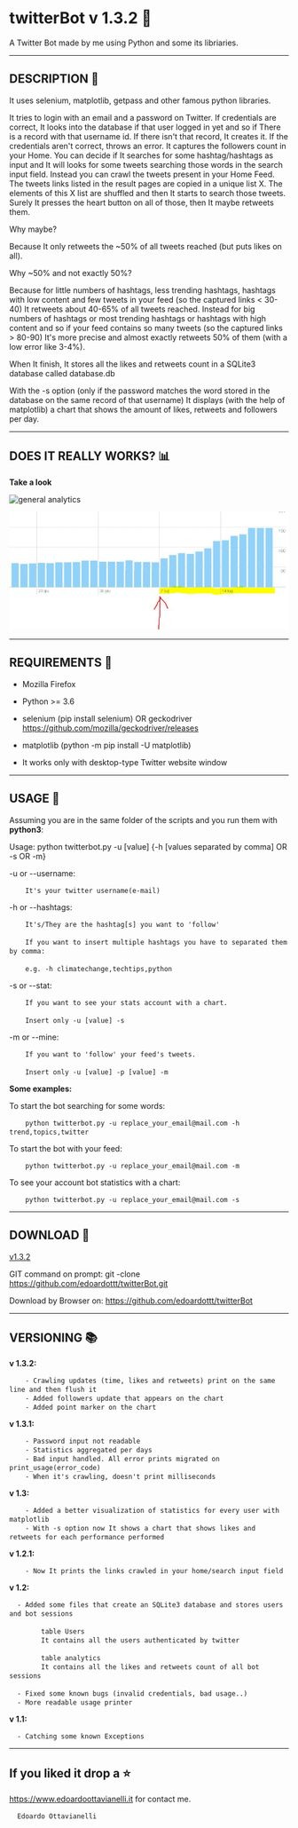 # twitterBot v 1.3.2 🤖
A Twitter Bot made by me using Python and some its libriaries.

-------------------------------------------------
DESCRIPTION 🔦 
-------------------------------------------------

It uses selenium, matplotlib, getpass and other famous python libraries.

It tries to login with an email and a password on Twitter. If credentials are correct, It looks into the database if that user logged in yet and so if There is a record with that username id.
If there isn't that record, It creates it.
If the credentials aren't correct, throws an error.
It captures the followers count in your Home.
You can decide if It searches for some hashtag/hashtags as input and It will looks for
some tweets searching those words in the search input field.
Instead you can crawl the tweets present in your Home Feed.
The tweets links listed in the result pages are copied in a unique list X.
The elements of this X list are shuffled and then It starts to search those tweets.
Surely It presses the heart button on all of those, then It maybe retweets them.

Why maybe?

Because It only retweets the ~50% of all tweets reached (but puts likes on all).

Why ~50% and not exactly 50%?

Because for little numbers of hashtags, less trending hashtags, hashtags with low content and few tweets in your feed (so the captured links < 30-40) It retweets about 40-65% of all tweets reached.
Instead for big numbers of hashtags or most trending hashtags or hashtags with high content and so if your feed contains so many tweets (so the captured links > 80-90) It's more precise and almost exactly retweets 50% of them (with a low error like 3-4%).

When It finish, It stores all the likes and retweets count in a SQLite3 database called database.db

With the -s option (only if the password matches the word stored in the database on the same record of that username) It displays (with the help of matplotlib) a chart that shows the amount of likes, retweets and followers per day.

-------------------------------------------------
DOES IT REALLY WORKS? :bar_chart:
-------------------------------------------------
**Take a look**

![general analytics](https://github.com/edoardottt/twitterBot/blob/master/images/11.JPG)

![followers analytics](https://github.com/edoardottt/twitterBot/blob/master/images/2.JPG)

-----------------------------------------------------
REQUIREMENTS 📣
-----------------------------------------------------

- Mozilla Firefox

- Python >= 3.6

- selenium (pip install selenium) OR geckodriver https://github.com/mozilla/geckodriver/releases

- matplotlib (python -m pip install -U matplotlib)

- It works only with desktop-type Twitter website window

-------------------------------------------------
USAGE 🚀
-------------------------------------------------

Assuming you are in the same folder of the scripts and you run them with **python3**:

Usage: python twitterbot.py -u [value] {-h [values separated by comma] OR -s OR -m}

-u or --username: 

        It's your twitter username(e-mail)

-h or --hashtags:

        It's/They are the hashtag[s] you want to 'follow'

        If you want to insert multiple hashtags you have to separated them by comma:

        e.g. -h climatechange,techtips,python

-s or --stat:

        If you want to see your stats account with a chart.

        Insert only -u [value] -s

-m or --mine:

        If you want to 'follow' your feed's tweets.

        Insert only -u [value] -p [value] -m

**Some examples:**

To start the bot searching for some words:

        python twitterbot.py -u replace_your_email@mail.com -h trend,topics,twitter
 
To start the bot with your feed:

        python twitterbot.py -u replace_your_email@mail.com -m
 
To see your account bot statistics with a chart:

        python twitterbot.py -u replace_your_email@mail.com -s


-------------------------------------------------
DOWNLOAD 📡
-------------------------------------------------

[v1.3.2](https://github.com/edoardottt/twitterBot/releases/tag/v1.3.2)

GIT command on prompt: git -clone https://github.com/edoardottt/twitterBot.git

Download by Browser on: https://github.com/edoardottt/twitterBot


----------------------------------------------
VERSIONING :books:
--------------------------------------------

**v 1.3.2:**

        - Crawling updates (time, likes and retweets) print on the same line and then flush it
        - Added followers update that appears on the chart
        - Added point marker on the chart
        
**v 1.3.1:**

        - Password input not readable
        - Statistics aggregated per days
        - Bad input handled. All error prints migrated on print_usage(error_code)
        - When it's crawling, doesn't print milliseconds

**v 1.3:**

        - Added a better visualization of statistics for every user with matplotlib
        - With -s option now It shows a chart that shows likes and retweets for each performance performed

**v 1.2.1:**

        - Now It prints the links crawled in your home/search input field  

**v 1.2:**

      - Added some files that create an SQLite3 database and stores users and bot sessions
      
            table Users
            It contains all the users authenticated by twitter
            
            table analytics
            It contains all the likes and retweets count of all bot sessions
            
      - Fixed some known bugs (invalid credentials, bad usage..)
      - More readable usage printer

**v 1.1:**

      - Catching some known Exceptions

--------------------------
If you liked it drop a :star:
--------------------------

https://www.edoardoottavianelli.it for contact me.


      Edoardo Ottavianelli
